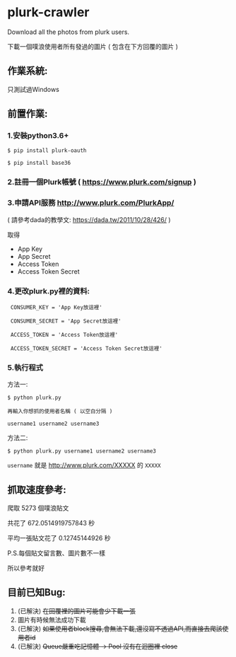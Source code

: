 plurk-crawler
=========================================================
Download all the photos from plurk users.

下載一個噗浪使用者所有發過的圖片 ( 包含在下方回覆的圖片 )


作業系統:
---
只測試過Windows

前置作業:
---

### 1.安裝python3.6+

   `$ pip install plurk-oauth `
 
   `$ pip install base36 `

### 2.註冊一個Plurk帳號 ( https://www.plurk.com/signup )

### 3.申請API服務 http://www.plurk.com/PlurkApp/ 

  ( 請參考dada的教學文: https://dada.tw/2011/10/28/426/ )

  取得

+   App Key
+   App Secret 
+   Access Token  
+   Access Token Secret
    

### 4.更改plurk.py裡的資料:

     CONSUMER_KEY = 'App Key放這裡'

     CONSUMER_SECRET = 'App Secret放這裡'

     ACCESS_TOKEN = 'Access Token放這裡'

     ACCESS_TOKEN_SECRET = 'Access Token Secret放這裡'

### 5.執行程式

方法一:

    $ python plurk.py

    再輸入你想抓的使用者名稱 ( 以空白分隔 )

    username1 username2 username3

方法二:

    $ python plurk.py username1 username2 username3

`username` 就是 http://www.plurk.com/XXXXX 的 `XXXXX`

抓取速度參考:
---

爬取 5273 個噗浪貼文

共花了 672.0514919757843 秒

平均一張貼文花了 0.12745144926 秒

P.S.每個貼文留言數、圖片數不一樣

所以參考就好

目前已知Bug:
---
1. (已解決) ~~在回覆裡的圖片可能會少下載一張~~
2. 圖片有時候無法成功下載
3. (已解決) ~~如果使用者block搜尋,會無法下載,還沒寫不透過API,而直接去爬該使用者id~~
4. (已解決) ~~Queue嚴重吃記憶體 -> Pool 沒有在迴圈裡 close~~
